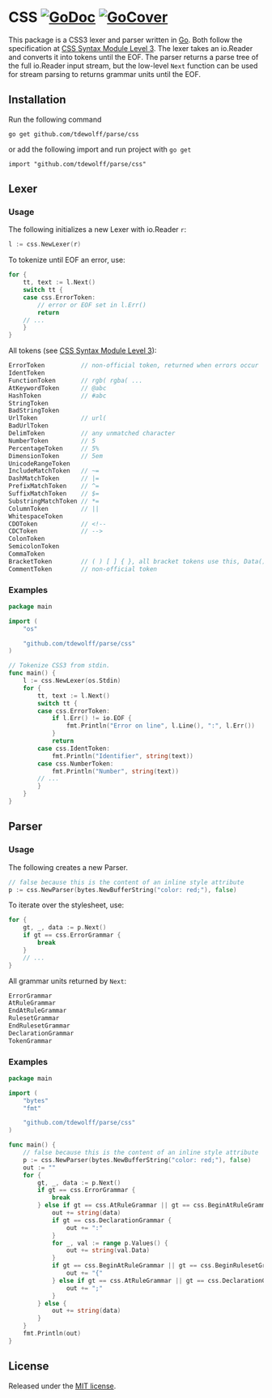 # CSS [![GoDoc](http://godoc.org/github.com/tdewolff/parse/css?status.svg)](http://godoc.org/github.com/tdewolff/parse/css) [![GoCover](http://gocover.io/_badge/github.com/tdewolff/parse/css)](http://gocover.io/github.com/tdewolff/parse/css)

This package is a CSS3 lexer and parser written in [Go][1]. Both follow the specification at [CSS Syntax Module Level 3](http://www.w3.org/TR/css-syntax-3/). The lexer takes an io.Reader and converts it into tokens until the EOF. The parser returns a parse tree of the full io.Reader input stream, but the low-level `Next` function can be used for stream parsing to returns grammar units until the EOF.

## Installation
Run the following command

	go get github.com/tdewolff/parse/css

or add the following import and run project with `go get`

	import "github.com/tdewolff/parse/css"

## Lexer
### Usage
The following initializes a new Lexer with io.Reader `r`:
``` go
l := css.NewLexer(r)
```

To tokenize until EOF an error, use:
``` go
for {
	tt, text := l.Next()
	switch tt {
	case css.ErrorToken:
		// error or EOF set in l.Err()
		return
	// ...
	}
}
```

All tokens (see [CSS Syntax Module Level 3](http://www.w3.org/TR/css3-syntax/)):
``` go
ErrorToken			// non-official token, returned when errors occur
IdentToken
FunctionToken		// rgb( rgba( ...
AtKeywordToken		// @abc
HashToken			// #abc
StringToken
BadStringToken
UrlToken			// url(
BadUrlToken
DelimToken			// any unmatched character
NumberToken			// 5
PercentageToken		// 5%
DimensionToken		// 5em
UnicodeRangeToken
IncludeMatchToken	// ~=
DashMatchToken		// |=
PrefixMatchToken	// ^=
SuffixMatchToken	// $=
SubstringMatchToken // *=
ColumnToken			// ||
WhitespaceToken
CDOToken 			// <!--
CDCToken 			// -->
ColonToken
SemicolonToken
CommaToken
BracketToken 		// ( ) [ ] { }, all bracket tokens use this, Data() can distinguish between the brackets
CommentToken		// non-official token
```

### Examples
``` go
package main

import (
	"os"

	"github.com/tdewolff/parse/css"
)

// Tokenize CSS3 from stdin.
func main() {
	l := css.NewLexer(os.Stdin)
	for {
		tt, text := l.Next()
		switch tt {
		case css.ErrorToken:
			if l.Err() != io.EOF {
				fmt.Println("Error on line", l.Line(), ":", l.Err())
			}
			return
		case css.IdentToken:
			fmt.Println("Identifier", string(text))
		case css.NumberToken:
			fmt.Println("Number", string(text))
		// ...
		}
	}
}
```

## Parser
### Usage
The following creates a new Parser.
``` go
// false because this is the content of an inline style attribute
p := css.NewParser(bytes.NewBufferString("color: red;"), false)
```

To iterate over the stylesheet, use:
``` go
for {
    gt, _, data := p.Next()
    if gt == css.ErrorGrammar {
        break
    }
    // ...
}
```

All grammar units returned by `Next`:
``` go
ErrorGrammar
AtRuleGrammar
EndAtRuleGrammar
RulesetGrammar
EndRulesetGrammar
DeclarationGrammar
TokenGrammar
```

### Examples
``` go
package main

import (
	"bytes"
	"fmt"

	"github.com/tdewolff/parse/css"
)

func main() {
	// false because this is the content of an inline style attribute
	p := css.NewParser(bytes.NewBufferString("color: red;"), false)
	out := ""
	for {
		gt, _, data := p.Next()
		if gt == css.ErrorGrammar {
			break
		} else if gt == css.AtRuleGrammar || gt == css.BeginAtRuleGrammar || gt == css.BeginRulesetGrammar || gt == css.DeclarationGrammar {
			out += string(data)
			if gt == css.DeclarationGrammar {
				out += ":"
			}
			for _, val := range p.Values() {
				out += string(val.Data)
			}
			if gt == css.BeginAtRuleGrammar || gt == css.BeginRulesetGrammar {
				out += "{"
			} else if gt == css.AtRuleGrammar || gt == css.DeclarationGrammar {
				out += ";"
			}
		} else {
			out += string(data)
		}
	}
	fmt.Println(out)
}

```

## License
Released under the [MIT license](https://github.com/tdewolff/parse/blob/master/LICENSE.md).

[1]: http://golang.org/ "Go Language"
